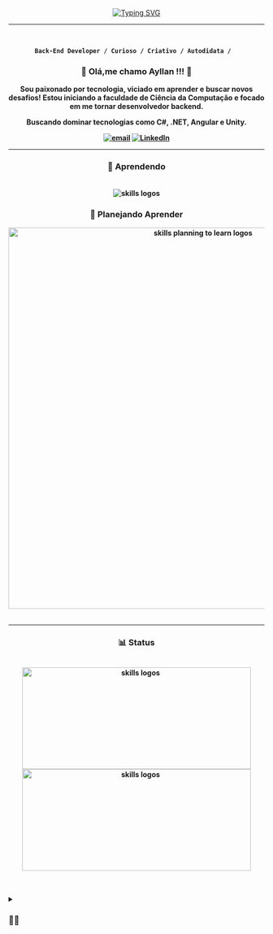 
<!--- <div> <img src="https://media.tenor.com/MkI8xJLf6iwAAAAC/background-aesthetic.gif"/>
</div> -->

<div align="center">
<a href="https://git.io/typing-svg"><img src="https://readme-typing-svg.demolab.com?font=Dosis&weight=700&size=25&duration=1900&pause=1000&color=BFCDE0&center=true&vCenter=true&width=435&lines=Hi%2C+I%C2%B4m+Ayllan+Alves+;Welcome+to+my+profile!" alt="Typing SVG" /></a>
</div>

---

<div align= "center">
  <br>

 <strong> **`Back-End Developer / Curioso / Criativo / Autodidata /  `** <strong>
  
  <h3> <strong> 🖖 Olá,me chamo Ayllan !!! 🖖 <strong> </h3>
<p> Sou paixonado por tecnologia, viciado em aprender e buscar novos desafios! Estou iniciando a faculdade de Ciência da Computação e focado em me tornar desenvolvedor backend. 
</p>
  <p>Buscando dominar tecnologias como C#, .NET, Angular e Unity.</p>

   <p align="center">
      <a href="mailto:franciscoayllan@gmail.com">
         <img alt="email" title="Entre em contato" src="https://img.shields.io/badge/Gmail-333333?style=for-the-badge&logo=gmail&logoColor=red"/></a>
	<a href="https://www.linkedin.com/in/ayllan-silva-3a4448192">
         <img alt="LinkedIn" title="LinkedIn" src="https://img.shields.io/badge/LinkedIn-0077B5?style=for-the-badge&logo=linkedin&logoColor=white"/></a>

   </p>
</div>

---

<div align= "center">
     <h3> <strong> 📖 Aprendendo  </strong></h3> <br>
     <img align= "center" padding ="0"src="https://skillicons.dev/icons?i=cs,dotnet,angular,ts,git,github" alt="skills logos"/>
     <h3> <strong> 💭 Planejando Aprender </strong></h3>
     <img align= "center" width="750px"src="https://skillicons.dev/icons?i=kotlin,unity,golang,java,js,html,css,mongodb,postgres,py,gcp,azure,aws,docker,kubernetes" alt="skills planning to learn logos">
</div></br>

---

<div align= "center">
     <h3> <strong> 📊 Status </strong></h3> <br>
      <img align= "center" width="450px" height="200px" margin="10px" src="https://github-readme-stats.vercel.app/api?username=FAyllan111&show_icons=true&theme=tokyonight" alt="skills logos"/>
      <img align= "center" width="450px" height="200px" margin="10px" src="https://github-readme-stats.vercel.app/api/top-langs/?username=FAyllan111&langs_count=5&theme=tokyonight" alt="skills logos"/>
</div></br>

</a>

##

<details>
<summary><h3>👨‍💻 </h3></summary>
      

 
